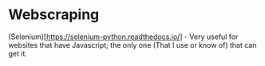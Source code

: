 # Webscraping 

(Selenium)[https://selenium-python.readthedocs.io/] - Very useful for websites that have Javascript; the only one (That I use or know of) that can get it.
